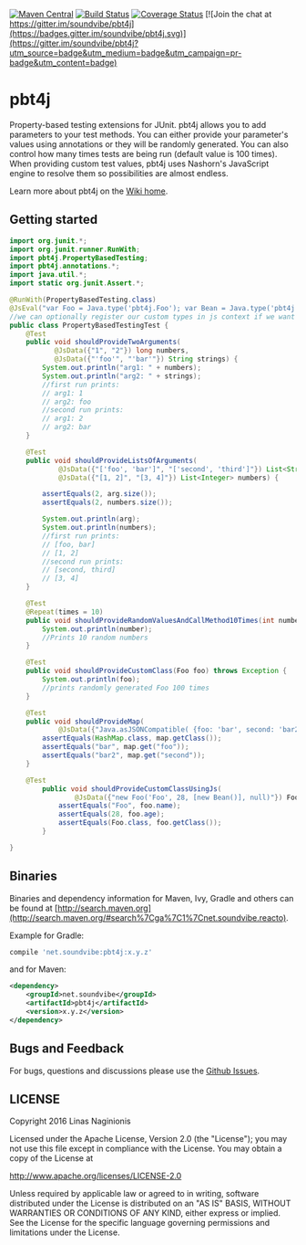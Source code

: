 [![Maven Central](https://maven-badges.herokuapp.com/maven-central/net.soundvibe/pbt4j/badge.svg)](https://maven-badges.herokuapp.com/maven-central/net.soundvibe/pbt4j)
[![Build Status](https://travis-ci.org/soundvibe/pbt4j.png)](https://travis-ci.org/soundvibe/pbt4j)
[![Coverage Status](https://codecov.io/github/soundvibe/pbt4j/coverage.svg?branch=develop)](https://codecov.io/github/soundvibe/pbt4j?branch=develop)
[![Join the chat at https://gitter.im/soundvibe/pbt4j](https://badges.gitter.im/soundvibe/pbt4j.svg)](https://gitter.im/soundvibe/pbt4j?utm_source=badge&utm_medium=badge&utm_campaign=pr-badge&utm_content=badge)

# pbt4j

Property-based testing extensions for JUnit.
pbt4j allows you to add parameters to your test methods. You can either provide your parameter's values using annotations or
they will be randomly generated. You can also control how many times tests are being run (default value is 100 times).
When providing custom test values, pbt4j uses Nashorn's JavaScript engine to resolve them so possibilities are almost endless.

Learn more about pbt4j on the [Wiki home](https://github.com/soundvibe/pbt4j/wiki).

## Getting started

```java
import org.junit.*;
import org.junit.runner.RunWith;
import pbt4j.PropertyBasedTesting;
import pbt4j.annotations.*;
import java.util.*;
import static org.junit.Assert.*;

@RunWith(PropertyBasedTesting.class)
@JsEval("var Foo = Java.type('pbt4j.Foo'); var Bean = Java.type('pbt4j.Bean');")
//we can optionally register our custom types in js context if we want to provide them using @JsData annotation
public class PropertyBasedTestingTest {
    @Test
    public void shouldProvideTwoArguments(
           @JsData({"1", "2"}) long numbers,
           @JsData({"'foo'", "'bar'"}) String strings) {
        System.out.println("arg1: " + numbers);
        System.out.println("arg2: " + strings);
        //first run prints:
        // arg1: 1
        // arg2: foo
        //second run prints:
        // arg1: 2
        // arg2: bar
    }

    @Test
    public void shouldProvideListsOfArguments(
            @JsData({"['foo', 'bar']", "['second', 'third']"}) List<String> arg,
            @JsData({"[1, 2]", "[3, 4]"}) List<Integer> numbers) {

        assertEquals(2, arg.size());
        assertEquals(2, numbers.size());

        System.out.println(arg);
        System.out.println(numbers);
        //first run prints:
        // [foo, bar]
        // [1, 2]
        //second run prints:
        // [second, third]
        // [3, 4]
    }

    @Test
    @Repeat(times = 10)
    public void shouldProvideRandomValuesAndCallMethod10Times(int number) throws Exception {
        System.out.println(number);
        //Prints 10 random numbers
    }

    @Test
    public void shouldProvideCustomClass(Foo foo) throws Exception {
        System.out.println(foo);
        //prints randomly generated Foo 100 times
    }

    @Test
    public void shouldProvideMap(
            @JsData({"Java.asJSONCompatible( {foo: 'bar', second: 'bar2'})"}) Map<String, String> map) throws Exception {
        assertEquals(HashMap.class, map.getClass());
        assertEquals("bar", map.get("foo"));
        assertEquals("bar2", map.get("second"));
    }

    @Test
        public void shouldProvideCustomClassUsingJs(
                @JsData({"new Foo('Foo', 28, [new Bean()], null)"}) Foo foo) throws Exception {
            assertEquals("Foo", foo.name);
            assertEquals(28, foo.age);
            assertEquals(Foo.class, foo.getClass());
        }

}
```

## Binaries

Binaries and dependency information for Maven, Ivy, Gradle and others can be found at [http://search.maven.org](http://search.maven.org/#search%7Cga%7C1%7Cnet.soundvibe.reacto).

Example for Gradle:

```groovy
compile 'net.soundvibe:pbt4j:x.y.z'
```

and for Maven:

```xml
<dependency>
    <groupId>net.soundvibe</groupId>
    <artifactId>pbt4j</artifactId>
    <version>x.y.z</version>
</dependency>
```


## Bugs and Feedback

For bugs, questions and discussions please use the [Github Issues](https://github.com/soundvibe/pbt4j/issues).

## LICENSE

Copyright 2016 Linas Naginionis

Licensed under the Apache License, Version 2.0 (the "License");
you may not use this file except in compliance with the License.
You may obtain a copy of the License at

<http://www.apache.org/licenses/LICENSE-2.0>

Unless required by applicable law or agreed to in writing, software
distributed under the License is distributed on an "AS IS" BASIS,
WITHOUT WARRANTIES OR CONDITIONS OF ANY KIND, either express or implied.
See the License for the specific language governing permissions and
limitations under the License.

